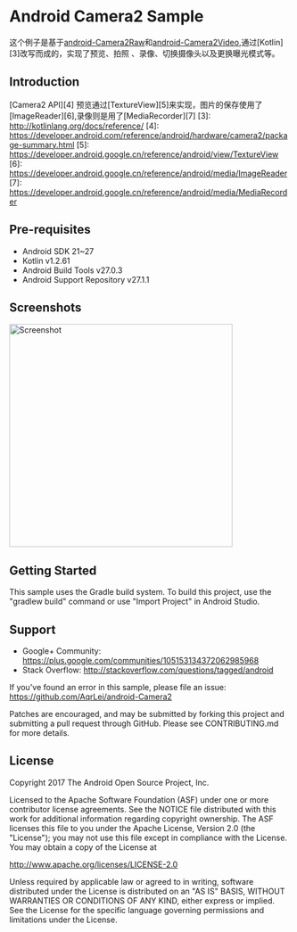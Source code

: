 
Android Camera2 Sample
===================================

这个例子是基于[android-Camera2Raw][1]和[android-Camera2Video][2],通过[Kotlin][3]改写而成的，实现了预览、拍照
、录像、切换摄像头以及更换曝光模式等。

[1]: https://github.com/googlesamples/android-Camera2Raw
[2]: https://github.com/googlesamples/android-Camera2Video
Introduction
------------

 [Camera2 API][4]
 预览通过[TextureView][5]来实现，图片的保存使用了[ImageReader][6],录像则是用了[MediaRecorder][7]
[3]: http://kotlinlang.org/docs/reference/
[4]: https://developer.android.com/reference/android/hardware/camera2/package-summary.html
[5]: https://developer.android.google.cn/reference/android/view/TextureView
[6]: https://developer.android.google.cn/reference/android/media/ImageReader
[7]: https://developer.android.google.cn/reference/android/media/MediaRecorder

Pre-requisites
--------------

- Android SDK 21~27
- Kotlin v1.2.61
- Android Build Tools v27.0.3
- Android Support Repository v27.1.1

Screenshots
-------------

<img src="screenshots/main.png" height="400" alt="Screenshot"/>

Getting Started
---------------

This sample uses the Gradle build system. To build this project, use the
"gradlew build" command or use "Import Project" in Android Studio.

Support
-------

- Google+ Community: https://plus.google.com/communities/105153134372062985968
- Stack Overflow: http://stackoverflow.com/questions/tagged/android

If you've found an error in this sample, please file an issue:
https://github.com/AqrLei/android-Camera2

Patches are encouraged, and may be submitted by forking this project and
submitting a pull request through GitHub. Please see CONTRIBUTING.md for more details.

License
-------

Copyright 2017 The Android Open Source Project, Inc.

Licensed to the Apache Software Foundation (ASF) under one or more contributor
license agreements.  See the NOTICE file distributed with this work for
additional information regarding copyright ownership.  The ASF licenses this
file to you under the Apache License, Version 2.0 (the "License"); you may not
use this file except in compliance with the License.  You may obtain a copy of
the License at

http://www.apache.org/licenses/LICENSE-2.0

Unless required by applicable law or agreed to in writing, software
distributed under the License is distributed on an "AS IS" BASIS, WITHOUT
WARRANTIES OR CONDITIONS OF ANY KIND, either express or implied.  See the
License for the specific language governing permissions and limitations under
the License.
